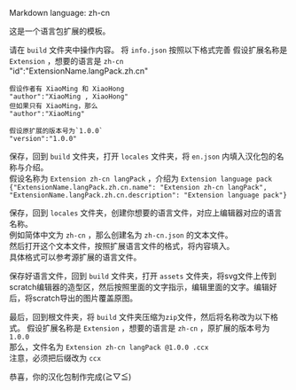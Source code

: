 Markdown language: zh-cn

这是一个语言包扩展的模板。

请在 `build` 文件夹中操作内容。
将 `info.json` 按照以下格式完善
    假设扩展名称是 `Extension` ，想要的语言是 `zh-cn`  
    "id":"ExtensionName.langPack.zh.cn"

    假设作者有 XiaoMing 和 XiaoHong  
    "author":"XiaoMing , XiaoHong"
    但如果只有 XiaoMing，那么
    "author":"XiaoMing"

    假设原扩展的版本号为`1.0.0`
    "version":"1.0.0"

保存，回到 `build` 文件夹，打开 `locales` 文件夹，将 `en.json` 内填入汉化包的名称与介绍。  
    假设名称为 `Extension zh-cn langPack` ，介绍为 `Extension language pack`  
    ```
    {"ExtensionName.langPack.zh.cn.name": "Extension zh-cn langPack",
    "ExtensionName.langPack.zh.cn.description": "Extension language pack"}
    ```

保存，回到 `locales` 文件夹，创建你想要的语言文件，对应上编辑器对应的语言名称。  
    例如简体中文为 `zh-cn` ，那么创建名为 `zh-cn.json` 的文本文件。  
    然后打开这个文本文件，按照扩展语言文件的格式，将内容填入。  
    具体格式可以参考源扩展的语言文件。  

保存好语言文件，回到 `build` 文件夹，打开 `assets` 文件夹，将svg文件上传到scratch编辑器的造型区，然后按照里面的文字指示，编辑里面的文字。编辑好后，将scratch导出的图片覆盖原图。

最后，回到根文件夹，将 `build` 文件夹压缩为`zip`文件，然后将名称改为以下格式。
    假设扩展名称是 `Extension` ，想要的语言是 `zh-cn` ，原扩展的版本号为`1.0.0`  
    那么，文件名为 `Extension zh-cn langPack @1.0.0 .ccx`  
    注意，必须把后缀改为 `ccx`

恭喜，你的汉化包制作完成(≧▽≦)